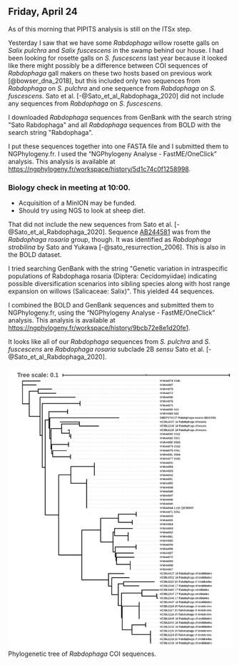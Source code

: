 
## Friday, April 24

As of this morning that PIPITS analysis is still on the ITSx step.

Yesterday I saw that we have some *Rabdophaga* willow rosette galls on *Salix pulchra* and *Salix fuscescens* in the swamp behind our house. I had been looking for rosette galls on *S. fuscescens* last year because it looked like there might possibly be a difference between COI sequences of *Rabdophaga* gall makers on these two hosts based on previous work [@bowser_dna_2018], but this included only two sequences from *Rabdophaga* on *S. pulchra* and one sequence from *Rabdophaga* on *S. fuscescens*. Sato et al. [-@Sato_et_al_Rabdophaga_2020] did not include any sequences from *Rabdophaga* on *S. fuscescens*.

I downloaded *Rabdophaga* sequences from GenBank with the search string "Sato Rabdophaga" and all *Rabdophaga* sequences from BOLD with the search string "Rabdophaga".

I put these sequences together into one FASTA file and I submitted them to NGPhylogeny.fr. I used the “NGPhylogeny Analyse - FastME/OneClick” analysis. This analysis is available at <https://ngphylogeny.fr/workspace/history/5d1c74c0f1258998>.

### Biology check in meeting at 10:00.

* Acquisition of a MinION may be funded.
* Should try using NGS to look at sheep diet.

That did not include the new sequences from Sato et al. [-@Sato_et_al_Rabdophaga_2020]. Sequence [AB244581](https://www.ncbi.nlm.nih.gov/nuccore/AB244581) was from the *Rabdophaga rosaria* group, though. It was identified as *Rabdophaga strobilina* by Sato and Yukawa [-@sato_resurrection_2006]. This is also in the BOLD dataset.

I tried searching GenBank with the string "Genetic variation in intraspecific populations of Rabdophaga rosaria (Diptera: Cecidomyiidae) indicating possible diversification scenarios into sibling species along with host range expansion on willows (Salicaceae: Salix)". This yielded 44 sequences.

I combined the BOLD and GenBank sequences and submitted them to NGPhylogeny.fr, using the “NGPhylogeny Analyse - FastME/OneClick” analysis. This analysis is available at <https://ngphylogeny.fr/workspace/history/9bcb72e8e1d20fe1>.

It looks like all of our *Rabdophaga* sequences from *S. pulchra* and *S. fuscescens* are *Rabdophaga rosaria* subclade 2B *sensu* Sato et al. [-@Sato_et_al_Rabdophaga_2020].

![Phylogenetic tree of *Rabdophaga* COI sequences.](2020-04-24-1325_Rabdophaga_tree.png)\
Phylogenetic tree of *Rabdophaga* COI sequences.

